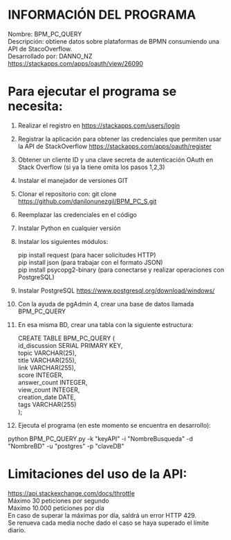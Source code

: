 # INFORMACIÓN DEL PROGRAMA
Nombre: BPM_PC_QUERY<br>
Descripción: obtiene datos sobre plataformas de BPMN consumiendo una API de StacoOverflow.<br>
Desarrollado por: DANNO_NZ<br>
https://stackapps.com/apps/oauth/view/26090

# Para ejecutar el programa se necesita:

1. Realizar el registro en https://stackapps.com/users/login
2. Registrar la aplicación para obtener las credenciales que permiten usar la API de StackOverflow https://stackapps.com/apps/oauth/register
3. Obtener un cliente ID y una clave secreta de autenticación OAuth en Stack Overflow (si ya la tiene omita los pasos 1,2,3)
4. Instalar el manejador de versiones GIT
5. Clonar el repositorio con: git clone https://github.com/danilonunezgil/BPM_PC_S.git
6. Reemplazar las credenciales en el código
7. Instalar Python en cualquier versión 
8. Instalar los siguientes módulos:

   pip install request (para hacer solicitudes HTTP)<br>
   pip install json (para trabajar con el formato JSON)<br>
   pip install psycopg2-binary (para conectarse y realizar operaciones con PostgreSQL)
   
7. Instalar PostgreSQL https://www.postgresql.org/download/windows/
8. Con la ayuda de pgAdmin 4, crear una base de datos llamada BPM_PC_QUERY
9. En esa misma BD, crear una tabla con la siguiente estructura:
   
   CREATE TABLE BPM_PC_QUERY (<br>
      id_discussion SERIAL PRIMARY KEY,<br>
      topic VARCHAR(25),<br>
      title VARCHAR(255),<br>
      link VARCHAR(255),<br>
      score INTEGER,<br>
      answer_count INTEGER,<br>
      view_count INTEGER,<br>
      creation_date DATE,<br>
      tags VARCHAR(255)<br>
   );<br>
   
10. Ejecuta el programa (en este momento se encuentra en desarrollo):

   python BPM_PC_QUERY.py -k "keyAPI" -i "NombreBusqueda" -d "NombreBD" -u "postgres" -p "claveDB" 
    

# Limitaciones del uso de la API:
https://api.stackexchange.com/docs/throttle<br>
Máximo 30 peticiones por segundo<br>
Máximo 10.000 peticiones por día<br>
En caso de superar la máximas por día, saldrá un error HTTP 429.<br>
Se renueva cada media noche dado el caso se haya superado el límite diario.
